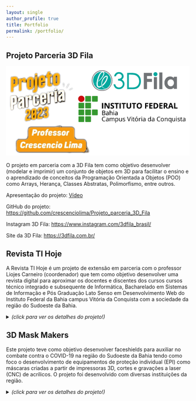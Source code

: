```yaml
---
layout: single
author_profile: true
title: Portfolio
permalink: /portfolio/
---
```


## Projeto Parceria 3D Fila

  <a href="https://www.youtube.com/@RevistaTIHoje/"><img src="/images/paceria_3d_fila.png" /></a><br>

O projeto em parceria com a 3D Fila tem como objetivo desenvolver (modelar e imprimir) um conjunto de objetos em 3D para facilitar o ensino e o aprendizado de conceitos da Programação Orientada a Objetos (POO) como Arrays, Herança, Classes Abstratas, Polimorfismo, entre outros.

Apresentação do projeto: <a href="https://www.instagram.com/p/Cpk-rx7rse2/">Vídeo</a>  

GitHub do projeto: <a href="https://github.com/crescenciolima/Projeto_parceria_3D_Fila">https://github.com/crescenciolima/Projeto_parceria_3D_Fila</a>  

Instagram 3D Fila: <a href="https://www.instagram.com/3dfila_brasil/">https://www.instagram.com/3dfila_brasil/</a> 

Site da 3D Fila: <a href="https://3dfila.com.br/">https://3dfila.com.br/</a> 


## Revista TI Hoje

A Revista TI Hoje é um projeto de extensão em parceria com o professor Liojes Carneiro (coordenador) que tem como objetivo desenvolver uma revista digital para aproximar os docentes e discentes dos cursos cursos técnico integrado e subsequente de Informática, Bacharelado em Sistemas de Informação e Pós Graduação Lato Senso em Desenvolvimento Web do Instituto Federal da Bahia campus Vitória da Conquista com a sociedade da região do Sudoeste da Bahia.

<details>
  <summary> <b> </b> <i>(click para ver os detalhes do projeto!)</i> </summary>
  <a href="https://www.youtube.com/@RevistaTIHoje/"><img src="/images/revista_ti.png" alt="IFBA" style="height: 200px;"/></a><br>
  <b>Links do projeto:</b>
    <ol>
      <li><a href="https://www.youtube.com/@RevistaTIHoje">Canal no YouTube</a></li>
      <li><a href="https://www.instagram.com/revistatihoje/">Instagram da Revista</a></li>
    </ol>
 <b>Equipe Executora:</b>
    <ol>
      <li>Liojes Carneiro (coordenador)</li>
      <li>Crescencio Lima (docente)</li>
      <li>Leonardo Campos (docente)</li>
      <li>Cláudio Oliveira (docente)</li>
      <li>Pablo Matos (docente)</li>
      <li>Pablo Matos (docente)</li>
      <li>Rafael Freire (discente)</li>
      <li>Ricardo Silva (discente)</li>
      <li>Flávio Porto (discente)</li>
      <li>Danilo Lacerda (discente)</li>
    </ol>
</details>


## 3D Mask Makers

Este projeto teve como objetivo desenvolver faceshields para auxiliar no combate contra o COVID-19 na região do Sudoeste da Bahia tendo como foco o desenvolvimento de equipamentos de proteção individual (EPI) como máscaras criadas a partir de impressoras 3D, cortes e gravações a laser (CNC) de acrílicos. O projeto foi desenvolvido com diversas instituições da região.

<details>
  <summary> <b> </b> <i>(click para ver os detalhes do projeto!)</i> </summary>

  <a href="https://www.instagram.com/3dmaskmakers/"><img src="/images/mask_makers.png" alt="IFBA" style="height: 300px;"/></a><br>
  <br/>
  <b>Links relacionados com o projeto</b>
    <ol>
      <li><a href="https://www.instagram.com/3dmaskmakers/">Instagram do projeto</a></li>
      <li><a href="https://portal.ifba.edu.br/conquista/noticias-2/ifba-participa-de-projeto-para-producao-de-mascaras-com-impressoras-3d">Reportagem portal IFBA</a></li>
      <li><a href="https://portal.ifba.edu.br/noticias/2020/campus-vitoria-da-conquista-inicia-producao-de-mascaras-com-impressoras-3d-para-o-combate-a-covid-19">Reportagem portal IFBA</a></li>
    </ol>
 <b>Equipe Executora:</b>
    <ol>
      <li>Crescencio Lima (coordenador)</li> 
      <li>Jordean Amaro (discente)</li>  
      <li>Casa da Robótica (membro externo)</li>   
      <li>Alfa Maker (membro externo)</li>   
      <li>EC Infortech (membro externo)</li>   
      <li>Universidade Estadual do Sudoeste da Bahia (membro externo)</li> 
      <li>Print Hub (membro externo)</li>
      <li>Zebim Comunicação (membro externo)</li>
      <li><a href="https://www.instagram.com/p/B-X9OXYjpbu/">Todos os parceiros</a></li>
    </ol>
  <br/>      
</details>